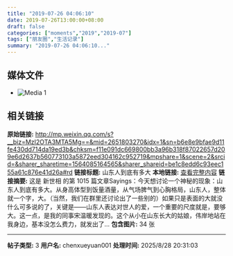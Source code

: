 ```yaml
---
title: "2019-07-26 04:06:10"
date: 2019-07-26T13:00:00+08:00
draft: false
categories: ["moments","2019","2019-07"]
tags: ["朋友圈","生活记录"]
summary: "2019-07-26 04:06:10..."
---
```


## 媒体文件

- ![Media 1](/Moments/photos/2019-07-26/201907260406100.jpg)

## 相关链接

**原始链接:** http://mp.weixin.qq.com/s?__biz=MzI2OTA3MTA5Mg==&mid=2651803270&idx=1&sn=b6e8e9bfae9d11fe430dd714da19ed3b&chksm=f11e091dc669800bb3a96b318f87022657d209e6d2637b560773103a5872eed304162c952719&mpshare=1&scene=2&srcid=&sharer_sharetime=1564085164565&sharer_shareid=be1c8edd6c93eec155a61c876e41d26a#rd
**链接标题:** 山东人到底有多大
**本地链接:** [查看完整内容](/link_content/2019/07/2019-07-26-3/link_content/)
**链接摘要:** 这是 新世相 的第 1015 篇文章Sayings：今天想讨论一个神秘的现象：山东人到底有多大。从身高体型到饭量酒量，从气场脾气到心胸格局，山东人，整体就一个字，大。（当然，我们在群里还讨论出了一些别的）如果只是表面的大就没什么可多说的了，关键是——山东人表达对世人的爱，一个重要的尺度就是，要够大。这一点，是我的同事宋温暖发现的。这个从小在山东长大的姑娘，伟岸地站在我身边，基本没怎么费力，就发出了...
**包含图片:** 34 张

---

**帖子类型:** 3
**用户名:** chenxueyuan001
**处理时间:** 2025/8/28 20:31:03